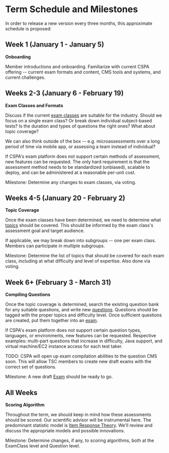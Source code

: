 # Term Schedule and Milestones

In order to release a new version every three months, this approximate schedule is proposed:

## Week 1 (January 1 - January 5)
**Onboarding**

Member introductions and onboarding.  Familiarize with current CSPA offering -- current exam formats and content, CMS tools and systems, and current challenges.

## Weeks 2-3 (January 6 - February 19)
**Exam Classes and Formats**

Discuss if the current [exam classes](./schema/ExamClass.md) are suitable for the industry.  Should we focus on a single exam class?  Or break down individual subject-based tests?  Is the duration and types of questions the right ones?  What about topic coverage?

We can also think outside of the box -- e.g. microassessments over a long period of time via mobile app, or assessing a team instead of individual?

If CSPA's exam platform does not support certain methods of assessment, new features can be requested.  The only hard requirement is that the assessment method needs to be standardized (unbiased), scalable to deploy, and can be administered at a reasonable per-unit cost.

Milestone: Determine any changes to exam classes, via voting.

## Weeks 4-5 (January 20 - February 2)
**Topic Coverage**

Once the exam classes have been determined, we need to determine what [topics](./docs/schema/Topic.md) should be covered.  This should be informed by the exam class's assessment goal and target audience.

If applicable, we may break down into subgroups -- one per exam class.  Members can participate in multiple subgroups.

Milestone: Determine the list of topics that should be covered for each exam class, including at what difficulty and level of expertise.  Also done via voting.

## Week 6+ (February 3 - March 31)
**Compiling Questions**

Once the topic coverage is determined, search the existing question bank for any suitable questions, and write new [questions](./docs/schema/Question.md).  Questions should be tagged with the proper topics and difficulty level.  Once sufficient questions are created, put them together into an [exam](./docs/schema/Exam.md).

If CSPA's exam platform does not support certain question types, languages, or environments, new features can be requested.  Respective examples: multi-part questions that increase in difficulty, Java support, and virtual machine/EC2 instance access for each test taker.

TODO: CSPA will open up exam compilation abilities to the question CMS soon.  This will allow TSC members to create new draft exams with the correct set of questions.

Milestone: A new draft [Exam](./docs/schema/Exam.md) should be ready to go.

## All Weeks
**Scoring Algorithm**

Throughout the term, we should keep in mind how these assessments should be scored.  Our scientific advisor will be instrumental here.  The predominant statistic model is [Item Response Theory](https://en.wikipedia.org/wiki/Item_response_theory).  We'll review and discuss the appropriate models and possible innovations.

Milestone: Determine changes, if any, to scoring algorithms, both at the ExamClass level and Question level.
